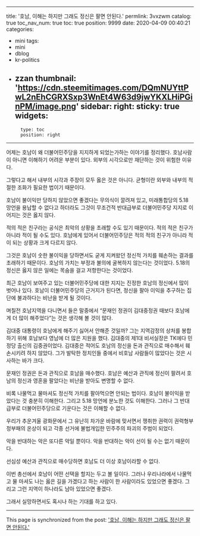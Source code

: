 
---
title: '호남, 이해는 하지만 그래도 정신은 팔면 안된다.'
permlink: 3vxzwm
catalog: true
toc_nav_num: true
toc: true
position: 9999
date: 2020-04-09 00:40:21
categories:
- mini
tags:
- mini
- dblog
- kr-politics
- zzan
thumbnail: 'https://cdn.steemitimages.com/DQmNUYttPwL2nEhCGRXSxp3WnEt4W63d9jwYKXLHiPGinPM/image.png'
sidebar:
    right:
        sticky: true
widgets:
    -
        type: toc
        position: right
---


어제는 호남이 왜 더불어민주당을 지지하게 되었는가하는 이야기를 정리했다. 호남사람이 아니면 이해하기 어려운 부분이 있다. 외부의 시각으로만 재단하는 것이 위험한 이유다.

그렇다고 해서 내부의 시각과 주장이 모두 옳은 것은 아니다. 균형이란 외부와 내부의 적절한 조화가 필요한 법이기 때문이다.

호남이 불이익만 당하지 않았으면 좋겠다는 무의식이 깔려져 있고, 미래통합당의 5.18 망언을 용납할 수 없다고 하더라도 그것이 무조건적 반대급부로 더불어민주당 지지로 이어지는 것은 옳지 않다.

적의 적은 친구라는 공식은 최악의 상황을 초래할 수도 있기 때문이다. 적의 적은 친구가 아니라 적이 될 수도 있다. 호남에게 있어서 더불어민주당은 적의 적의 친구가 아니라 적이 되는 상황과 크게 다르지 않다.

그것은 호남이 숫한 불이익을 당하면서도 굳게 지켜왔던 정신적 가치를 훼손하는 결과를 초래하기 때문이다. 호남의 가치는 부정과 불의에 굴복하지 않는다는 것이었다. 5.18의 정신은 옳지 않은 일에는 목숨을 걸고 저항한다는 것이었다.

최근 호남이 보여주고 있는 더불어민주당에 대한 지지는 진정한 호남의 정신에서 많이 벗어나 있다. 호남이 더불어민주당의 근거지가 된다면, 정신을 팔아 이익을 추구하는 집단에 불과하다는 비난을 받게 될 것이다.

며칠전 호남지역을 다니면서 들은 말중에서 “문재인 정권이 김대중정권 때보다 호남에게 더 많이 해주었다”는 것은 생각해 볼 것이 많다.

김대중 대통령이 호남에게 해주기 싫어서 안해준 것일까? 그는 지역감정의 상처를 봉합하기 위해 호남보다 영남에 더 많은 지원을 했다. 김대중의 제1대 비서실장은 TK에다 민정당 출신의 김중권이었다. 김대중은 적어도 호남의 정신을 돈과 관직으로 매수해서 훼손시키려 하지 않았다. 그가 발탁한 정치인들 중에서 비호남 사람들이 많았다는 것은 시사하는 바가 크다.

문재인 정권은 돈과 관직으로 호남을 매수했다. 호남은 예산과 관직에 정신이 팔려서 호남의 정신과 영혼을 팔았다는 비난을 받아도 변명할 수 없다.

비록 나물먹고 물마셔도 정신적 가치를 팔아먹으면 안되는 법이다. 호남이 불이익을 받았다는 것 충분히 이해한다. 그리고 5.18 망언에 분노한 것도 이해한다. 그러나 그 반대급부로 더불어민주당으로 기운다는 것은 이해할 수 없다.

우리가 추운겨울 광화문에서 그 유난히 차가운 바람에 맞서면서 쟁취한 권력이 권력형부정부패의 온상이 되고 각종 선거에 불법개입한 민주주의 파괴의 주범이 되었다.

악을 반대하는 악은 또다른 악일 뿐이다. 악을 반대하는 악이 선이 될 수는 없기 때문이다.

선심성 예산과 관직으로 매수당하면 호남도 더 이상 호남이라할 수 없다.

이번 총선에서 호남이 어떤 선택을 할지는 두고 볼 일이다. 그러나 우리나라에서 나물먹고 물 마셔도 나는 옳은 길을 가겠다고 하는 사람이 한 사람이라도 있었으면 좋겠다. 그리고 그런 지역이 하나라도 남아 있었으면 좋겠다.

그래서 실망하면서도 혹시나 하는 기대를 하고 있다.

- - -

This page is synchronized from the post: ['호남, 이해는 하지만 그래도 정신은 팔면 안된다.'](https://steemit.com/@oldstone/3vxzwm)
